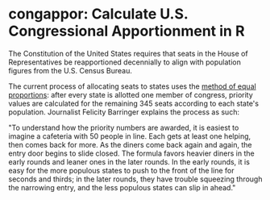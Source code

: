 # congappor: Calculate U.S. Congressional Apportionment in R

The Constitution of the United States requires that seats in the House of Representatives be reapportioned decennially 
to align with population figures from the U.S. Census Bureau.

The current process of allocating seats to states uses the
[method of equal proportions](https://www.census.gov/population/apportionment/about/computing.html): after every state
is allotted one member of congress, priority values are calculated for the remaining 345 seats 
according to each state's population. Journalist Felicity Barringer explains the process as such:

"To understand how the priority numbers are awarded, it is easiest to imagine a cafeteria with 50 people in line. 
Each gets at least one helping, then comes back for more. 
As the diners come back again and again, the entry door begins to slide closed. 
The formula favors heavier diners in the early rounds and leaner ones in the later rounds. 
In the early rounds, it is easy for the more populous states to push to the front of the line for seconds and thirds; 
in the later rounds, they have trouble squeezing through the narrowing entry, and the less populous states can slip in ahead."
